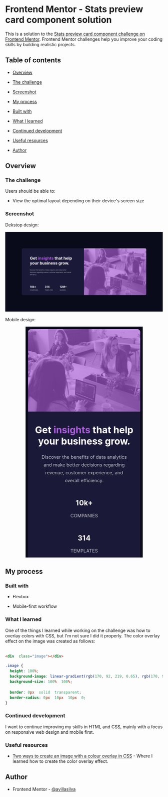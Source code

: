 # Frontend Mentor - Stats preview card component solution

This is a solution to the [Stats preview card component challenge on Frontend Mentor](https://www.frontendmentor.io/challenges/stats-preview-card-component-8JqbgoU62). Frontend Mentor challenges help you improve your coding skills by building realistic projects.

## Table of contents

-  [Overview](#overview)

-  [The challenge](#the-challenge)

-  [Screenshot](#screenshot)

-  [My process](#my-process)

-  [Built with](#built-with)

-  [What I learned](#what-i-learned)

-  [Continued development](#continued-development)

-  [Useful resources](#useful-resources)

-  [Author](#author)

## Overview

### The challenge

Users should be able to:

- View the optimal layout depending on their device's screen size

### Screenshot

Dekstop design:

<p align="center">
  <img src="./screenshots/desktop.png">
</p>

Mobile design:
<p align="center">
  <img src="./screenshots/mobile.png">
</p>

## My process

### Built with

- Flexbox

- Mobile-first workflow

### What I learned

One of the things I learned while working on the challenge was how to overlay colors with CSS, but I'm not sure I did it properly. The color overlay effect on the image was created as follows:  

```html

<div  class="image"></div>

```

```css
.image {
  height: 100%;
  background-image: linear-gradient(rgb(170, 92, 219, 0.65), rgb(170, 92, 219, 0.65)), url("./images/image-header-mobile.jpg");
  background-size: 100%  100%;

  border: 0px  solid  transparent;
  border-radius: 0px  10px  10px  0;
}
```

### Continued development
  
I want to continue improving my skills in HTML and CSS, mainly with a focus on responsive web design and mobile first.

### Useful resources

-  [Two ways to create an image with a colour overlay in CSS](https://dev.to/ellen_dev/two-ways-to-achieve-an-image-colour-overlay-with-css-eio) - Where I learned how to create the color overlay effect.

## Author

- Frontend Mentor - [@avillasilva](https://www.frontendmentor.io/profile/avillasilva)
